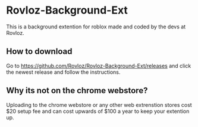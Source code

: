 # Rovloz-Background-Ext
This is a background extention for roblox made and coded by the devs at Rovloz.

## How to download
Go to https://github.com/Rovloz/Rovloz-Background-Ext/releases and click the newest release and follow the instructions.

## Why its not on the chrome webstore?
Uploading to the chrome webstore or any other web extrenstion stores cost $20 setup fee and can cost upwards of $100 a year to keep your extention up.

